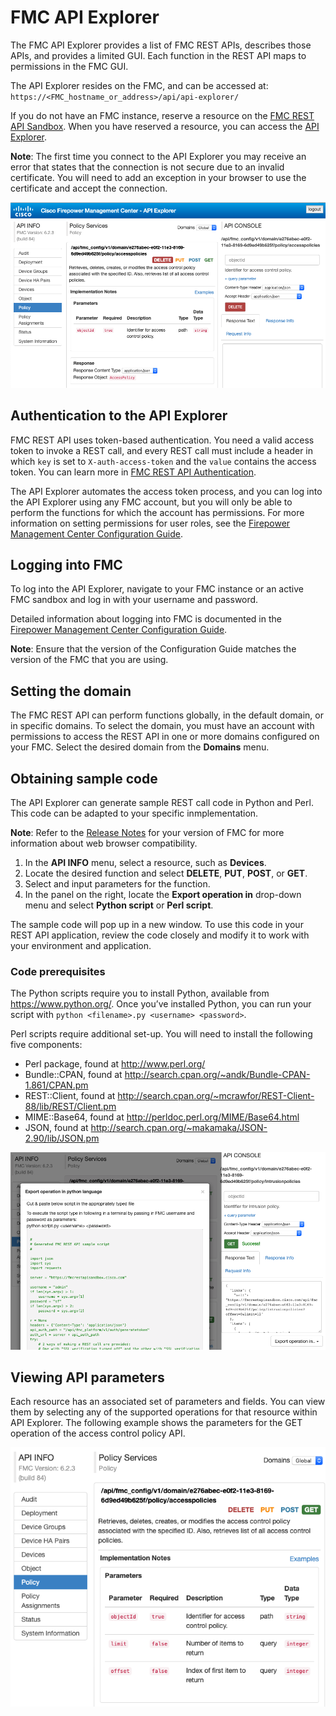 # FMC API Explorer

The FMC API Explorer provides a list of FMC REST APIs, describes those APIs, and provides a limited GUI. Each function in the REST API maps to permissions in the FMC GUI.

The API Explorer resides on the FMC, and can be accessed at: `https://<FMC_hostname_or_address>/api/api-explorer/`

If you do not have an FMC instance, reserve a resource on the [FMC REST API Sandbox](https://devnetsandbox.cisco.com/RM/Diagram/Index/1228cb22-b2ba-48d3-a70a-86a53f4eecc0?diagramType=Topology). When you have reserved a resource, you can access the [API Explorer](https://fmcrestapisandbox.cisco.com/api/api-explorer/).

**Note**: The first time you connect to the API Explorer you may receive an error that states that the connection is not secure due to an invalid certificate. You will need to add an exception in your browser to use the certificate and accept the connection.

![Figure: FMC REST API Explorer screen shot ](assets/images/fmcapiexp.PNG)

## Authentication to the API Explorer

FMC REST API uses token-based authentication. You need a valid access token to invoke a REST call, and every REST call must include a header in which `key` is set to `X-auth-access-token` and the `value` contains the access token. You can learn more in [FMC REST API Authentication](https://learninglabs.cisco.com/lab/firepower-restapi-102/step/1).

The API Explorer automates the access token process, and you can log into the API Explorer using any FMC account, but you will only be able to perform the functions for which the account has permissions. For more information on setting permissions for user roles, see the [Firepower Management Center Configuration Guide](http://www.cisco.com/c/en/us/td/docs/security/firepower/610/configuration/guide/fpmc-config-guide-v61/logging_into_firepower_system.html).

## Logging into FMC

To log into the API Explorer, navigate to your FMC instance or an active FMC sandbox and log in with your username and password.

Detailed information about logging into FMC is documented in the [Firepower Management Center Configuration Guide](https://www.cisco.com/c/en/us/support/security/defense-center/products-installation-and-configuration-guides-list.html).

**Note**: Ensure that the version of the Configuration Guide matches the version of the FMC that you are using.

## Setting the domain

The FMC REST API can perform functions globally, in the default domain, or in specific domains. To select the domain, you must have an account with permissions to access the REST API in one or more domains configured on your FMC. Select the desired domain from the **Domains** menu.

## Obtaining sample code

The API Explorer can generate sample REST call code in Python and Perl. This code can be adapted to your specific inmplementation.

**Note**: Refer to the [Release Notes](https://www.cisco.com/c/en/us/support/security/defense-center/products-release-notes-list.html) for your version of FMC for more information about web browser compatibility.

1. In the **API INFO** menu, select a resource, such as **Devices**.
2. Locate the desired function and select **DELETE**, **PUT**, **POST**, or **GET**.
3. Select and input parameters for the function.
4. In the panel on the right, locate the **Export operation in** drop-down menu and select **Python script** or **Perl script**.

The sample code will pop up in a new window. To use this code in your REST API application, review the code closely and modify it to work with your environment and application.

### Code prerequisites

The Python scripts require you to install Python, available from https://www.python.org/. Once you’ve installed Python, you can run your script with `python <filename>.py <username> <password>`.

Perl scripts require additional set-up. You will need to install the following five components:

* Perl package, found at http://www.perl.org/
* Bundle::CPAN, found at http://search.cpan.org/~andk/Bundle-CPAN-1.861/CPAN.pm
* REST::Client, found at http://search.cpan.org/~mcrawfor/REST-Client-88/lib/REST/Client.pm
* MIME::Base64, found at http://perldoc.perl.org/MIME/Base64.html
* JSON, found at http://search.cpan.org/~makamaka/JSON-2.90/lib/JSON.pm

![Figure: FMC REST API Explorer sample code screen shot ](assets/images/fmcexpcode.png)

## Viewing API parameters
Each resource has an associated set of parameters and fields. You can view them by selecting any of the supported operations for that resource within API Explorer. The following example shows the parameters for the GET operation of the access control policy API.

![Figure: FMC REST API Explorer API parameters screen shot ](assets/images/fmcexpobj.png)
